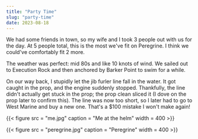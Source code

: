 ```yaml
---
title: "Party Time"
slug: "party-time"
date: 2023-08-18
---
```


We had some friends in town, so my wife and I took 3 people out with us for the day. At 5 people total, this is the most we've fit on Peregrine. I think we could've comfortably fit 2 more. 

The weather was perfect: mid 80s and like 10 knots of wind. We sailed out to Execution Rock and then anchored by Barker Point to swim for a while. 

On our way back, I stupidly let the jib furler line fall in the water. It got caught in the prop, and the engine suddenly stopped. Thankfully, the line didn't actually get stuck in the prop; the prop clean sliced it (I dove on the prop later to confirm this). The line was now too short, so I later had to go to West Marine and buy a new one. That's a $100 mistake I won't make again!


{{< figure src = "me.jpg" caption = "Me at the helm" width = 400 >}}

{{< figure src = "peregrine.jpg" caption = "Peregrine" width = 400 >}}